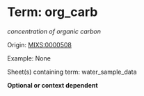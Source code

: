 # Term: org_carb

*concentration of organic carbon*

Origin: [MIXS:0000508](https://w3id.org/mixs/0000508)

Example: None

Sheet(s) containing term: water_sample_data

**Optional or context dependent**